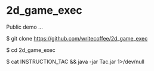 2d_game_exec
============

Public demo ...


$ git clone https://github.com/writecoffee/2d_game_exec

$ cd 2d_game_exec

$ cat INSTRUCTION_TAC && java -jar Tac.jar 1>/dev/null
